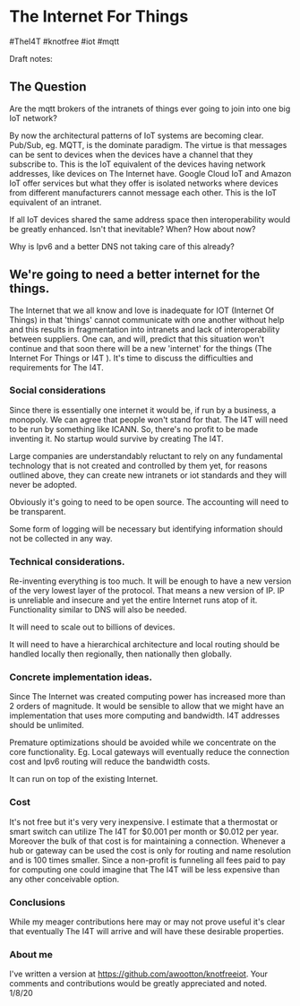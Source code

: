 # The Internet For Things  
#TheI4T #knotfree #iot #mqtt

Draft notes:

## The Question

Are the mqtt brokers of the intranets of things ever going to join into one big IoT network?

By now the architectural patterns of IoT systems are becoming clear. Pub/Sub, eg. MQTT, is the dominate paradigm. The virtue is that messages can be sent to devices when the devices have a channel that they subscribe to. This is the IoT equivalent of the devices having network addresses, like devices on The Internet have. Google Cloud IoT and Amazon IoT offer services but what they offer is isolated networks where devices from different manufacturers cannot message each other. This is the IoT equivalent of an intranet. 

If all IoT devices shared the same address space then interoperability would be greatly enhanced. Isn't that inevitable? When? How about now?

Why is Ipv6 and a better DNS not taking care of this already? 

## We're going to need a better internet for the things. 

The Internet that we all know and love is inadequate for IOT (Internet Of Things) in that 'things' cannot communicate with one another without help and this results in fragmentation into intranets and lack of interoperability between suppliers. One can, and will, predict that this situation won't continue and that soon there will be a new 'internet' for the things (The Internet For Things or I4T ). It's time to discuss the difficulties and requirements for The I4T.

### Social considerations

Since there is essentially one internet it would be, if run by a business, a monopoly. We can agree that people won't stand for that. The I4T will need to be run by something like ICANN. So, there's no profit to be made inventing it. No startup would survive by creating The I4T. 

Large companies are understandably reluctant to rely on any fundamental technology that is not created and controlled by them yet, for reasons outlined above, they can create new intranets or iot standards and they will never be adopted. 

Obviously it's going to need to be open source. The accounting will need to be transparent. 

Some form of logging will be necessary but identifying information should not be collected in any way. 

### Technical considerations.

Re-inventing everything is too much. It will be enough to have a new version of the very lowest layer of the protocol. That means a new version of IP. IP is unreliable and insecure and yet the entire Internet runs atop of it. Functionality similar to DNS will also be needed. 

It will need to scale out to billions of devices. 

It will need to have a hierarchical architecture and local routing should be handled locally then regionally, then nationally then globally. 

### Concrete implementation ideas. 

Since The Internet was created computing power has increased more than 2 orders of magnitude. It would be sensible to allow that we might have an implementation that uses more computing and bandwidth. I4T addresses should be unlimited. 

Premature optimizations should be avoided while we concentrate on the core functionality. Eg. Local gateways will eventually reduce the connection cost and Ipv6 routing will reduce the bandwidth costs.

It can run on top of the existing Internet.

### Cost

It's not free but it's very very inexpensive. I estimate that a thermostat or smart switch can utilize The I4T for $0.001 per month or $0.012 per year. Moreover the bulk of that cost is for maintaining a connection. Whenever a hub or gateway can be used the cost is only for routing and name resolution and is 100 times smaller. Since a non-profit is funneling all fees paid to pay for computing one could imagine that The I4T will be less expensive than any other conceivable option. 

### Conclusions

While my meager contributions here may or may not prove useful it's clear that eventually The I4T will arrive and will have these desirable properties.

### About me

I've written a version at https://github.com/awootton/knotfreeiot. Your comments and contributions would be greatly appreciated and noted.  1/8/20

<div id="commento"></div>
<script src="https://cdn.commento.io/js/commento.js"></script>
